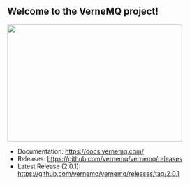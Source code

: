 ## Welcome to the VerneMQ project!


<!--

**Here are some ideas to get you started:**

🙋‍♀️ A short introduction - what is your organization all about?
🌈 Contribution guidelines - how can the community get involved?
👩‍💻 Useful resources - where can the community find your docs? Is there anything else the community should know?
🍿 Fun facts - what does your team eat for breakfast?
🧙 Remember, you can do mighty things with the power of [Markdown](https://docs.github.com/github/writing-on-github/getting-started-with-writing-and-formatting-on-github/basic-writing-and-formatting-syntax)
-->

<img src="https://github.com/vernemq/.github/assets/282359/bda4816c-f6c3-422d-a64e-392b29932639" width="400" height="268">

* Documentation: https://docs.vernemq.com/
* Releases: https://github.com/vernemq/vernemq/releases
* Latest Release (2.0.1): https://github.com/vernemq/vernemq/releases/tag/2.0.1


